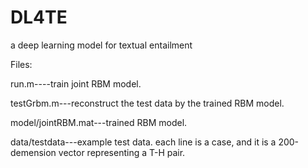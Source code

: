 # DL4TE
a deep learning model for textual entailment

Files:

run.m----train joint RBM model.

testGrbm.m---reconstruct the test data by the trained RBM model.

model/jointRBM.mat---trained RBM model.

data/testdata---example test data. each line is a case, and it is a 200-demension vector representing a T-H pair.
